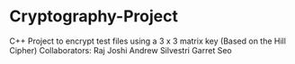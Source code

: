 # Cryptography-Project
C++ Project to encrypt test files using a 3 x 3 matrix key (Based on the Hill Cipher)
Collaborators: 
Raj Joshi
Andrew Silvestri
Garret Seo
